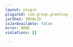 ```yaml
---
layout: plugin
pluginId: com.grasp.greeting
jarSha1: INVALID
isJarAvailable: false
error: NONE
violations: []

---
```

